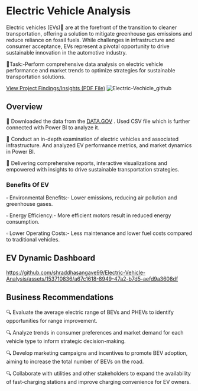 # Electric Vehicle Analysis
Electric vehicles (EVs)🚗 are at the forefront of the transition to cleaner transportation, offering a solution to mitigate greenhouse gas emissions and reduce reliance on fossil fuels. While  challenges in infrastructure and consumer acceptance, EVs represent a pivotal opportunity to drive sustainable innovation in the automotive industry.

🎯Task:-Perform comprehensive data analysis on electric vehicle performance and market trends to optimize strategies for sustainable transportation solutions.

[View Project Findings/Insights (PDF File)](https://drive.google.com/file/d/1D5WWLTgUB6Vj8r2lqFS8F94wvjNvh4Pr/view?usp=drive_link)
![Electric-Vechicle_github](https://github.com/shraddhasangave99/Electric-Vehicle-Analysis/assets/153710836/c2839e98-64a8-4a7f-88f3-747383895f17)

## Overview

   🔹 Downloaded the data from the [DATA.GOV](https://data.gov/) . Used CSV file which is further connected with Power BI to analyze it.

   🔹 Conduct an in-depth examination of electric vehicles and associated infrastructure. And analyzed EV performance metrics, and market 
    dynamics in Power BI.

   🔹 Delivering comprehensive reports, interactive visualizations and empowered with insights to drive sustainable transportation 
     strategies.

 ### Benefits Of EV
   ▫️ Environmental Benefits:- Lower emissions, reducing air pollution and greenhouse gases.
 
   ▫️ Energy Efficiency:- More efficient motors result in reduced energy consumption.
    
   ▫️ Lower Operating Costs:- Less maintenance and lower fuel costs compared to traditional vehicles.

## EV Dynamic Dashboard

https://github.com/shraddhasangave99/Electric-Vehicle-Analysis/assets/153710836/a67c1618-8949-47a2-b7d5-aefd9a3608df


   ## Business Recommendations
   🔍 Evaluate the average electric range of BEVs and PHEVs to identify opportunities for range improvement.

   🔍 Analyze trends in consumer preferences and market demand for each vehicle type to inform strategic decision-making.

   🔍 Develop marketing campaigns and incentives to promote BEV adoption, aiming to increase the total number of BEVs on the road.

   🔍 Collaborate with utilities and other stakeholders to expand the availability of fast-charging stations and improve charging convenience for EV owners.




